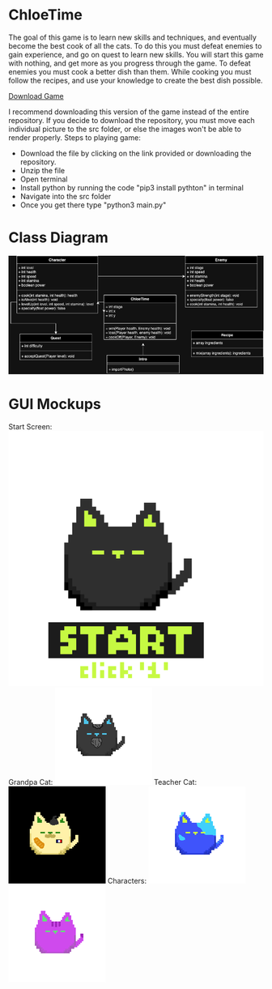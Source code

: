 # ChloeTime
The goal of this game is to learn new skills and techniques, and eventually become the best cook of all the cats. To do this you must defeat enemies to gain experience, and go on quest to learn new skills. You will start this game with nothing, and get more as you progress through the game. To defeat enemies you must cook a better dish than them. While cooking you must follow the recipes, and use your knowledge to create the best dish possible.

[Download Game](https://github.com/Chloe-Zou/ChloeTime/blob/main/src/ChloeTime-main(working).zip)

I recommend downloading this version of the game instead of the entire repository. If you decide to download the repository, you must move each individual picture to the src folder, or else the images won't be able to render properly.
Steps to playing game:
* Download the file by clicking on the link provided or downloading the repository.
* Unzip the file
* Open terminal
* Install python by running the code "pip3 install pythton" in terminal
* Navigate into the src folder
* Once you get there type "python3 main.py"

# Class Diagram
![Class Diagram](https://github.com/Chloe-Zou/ChloeTime/blob/main/src/images/updated.drawio.png?raw=true)

# GUI Mockups
Start Screen:
![Start Screen](https://github.com/Chloe-Zou/ChloeTime/blob/main/src/images/start.png?raw=true)
Grandpa Cat:
![Grandpa Cat](https://github.com/Chloe-Zou/ChloeTime/blob/main/src/images/gramps.png?raw=true)
Teacher Cat:
![TEacher](https://github.com/Chloe-Zou/ChloeTime/blob/main/src/images/onion.png?raw=true)
Characters:
![Blue Cat](https://github.com/Chloe-Zou/ChloeTime/blob/main/src/images/blue_char.png?raw=true)
![Purple Cat](https://github.com/Chloe-Zou/ChloeTime/blob/main/src/images/purp_char.png?raw=true)
